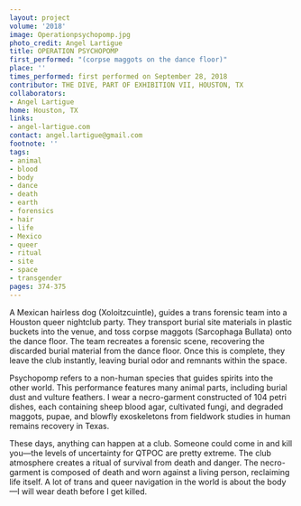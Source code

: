 ```yaml
---
layout: project
volume: '2018'
image: Operationpsychopomp.jpg
photo_credit: Angel Lartigue
title: OPERATION PSYCHOPOMP
first_performed: "(corpse maggots on the dance floor)"
place: ''
times_performed: first performed on September 28, 2018
contributor: THE DIVE, PART OF EXHIBITION VII, HOUSTON, TX
collaborators:
- Angel Lartigue
home: Houston, TX
links:
- angel-lartigue.com
contact: angel.lartigue@gmail.com
footnote: ''
tags:
- animal
- blood
- body
- dance
- death
- earth
- forensics
- hair
- life
- Mexico
- queer
- ritual
- site
- space
- transgender
pages: 374-375
---
```


A Mexican hairless dog (Xoloitzcuintle), guides a trans forensic team into a Houston queer nightclub party. They transport burial site materials in plastic buckets into the venue, and toss corpse maggots (Sarcophaga Bullata) onto the dance floor. The team recreates a forensic scene, recovering the discarded burial material from the dance floor. Once this is complete, they leave the club instantly, leaving burial odor and remnants within the space.

Psychopomp refers to a non-human species that guides spirits into the other world. This performance features many animal parts, including burial dust and vulture feathers. I wear a necro-garment constructed of 104 petri dishes, each containing sheep blood agar, cultivated fungi, and degraded maggots, pupae, and blowfly exoskeletons from fieldwork studies in human remains recovery in Texas.

These days, anything can happen at a club. Someone could come in and kill you—the levels of uncertainty for QTPOC are pretty extreme. The club atmosphere creates a ritual of survival from death and danger. The necro-garment is composed of death and worn against a living person, reclaiming life itself. A lot of trans and queer navigation in the world is about the body—I will wear death before I get killed.
